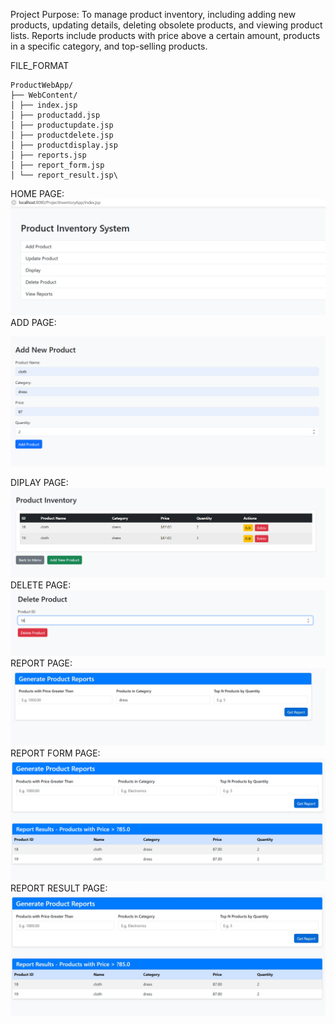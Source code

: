 Project Purpose:
To manage product inventory, including adding new products, updating details, deleting obsolete
products, and viewing product lists. Reports include products with price above a certain amount,
products in a specific category, and top-selling products.

FILE_FORMAT
```
ProductWebApp/
├── WebContent/
│ ├── index.jsp
│ ├── productadd.jsp
│ ├── productupdate.jsp
│ ├── productdelete.jsp
│ ├── productdisplay.jsp
│ ├── reports.jsp
│ ├── report_form.jsp
│ └── report_result.jsp\
```

HOME PAGE:
![image alt](Output/index.png.png)
ADD PAGE:

![image alt](Output/Productadd.png.png)

DIPLAY PAGE:
![image alt](Output/display.png.png)  
 DELETE PAGE:
![image alt](Output/delete.png.png)
REPORT PAGE:
![image alt](Output/report.jpg)
REPORT FORM PAGE:
![image alt](Output/report.png.png)
REPORT RESULT PAGE:
![image alt](Output/pricefilter.jpg)

